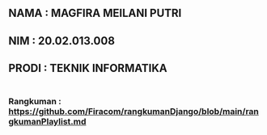 ## NAMA : MAGFIRA MEILANI PUTRI
## NIM : 20.02.013.008
## PRODI : TEKNIK INFORMATIKA

### <br> Rangkuman : https://github.com/Firacom/rangkumanDjango/blob/main/rangkumanPlaylist.md
